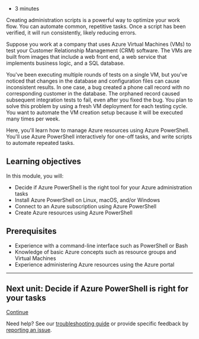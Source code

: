 - 3 minutes

Creating administration scripts is a powerful way to optimize your work
flow. You can automate common, repetitive tasks. Once a script has been
verified, it will run consistently, likely reducing errors.

Suppose you work at a company that uses Azure Virtual Machines (VMs) to
test your Customer Relationship Management (CRM) software. The VMs are
built from images that include a web front end, a web service that
implements business logic, and a SQL database.

You've been executing multiple rounds of tests on a single VM, but
you've noticed that changes in the database and configuration files can
cause inconsistent results. In one case, a bug created a phone call
record with no corresponding customer in the database. The orphaned
record caused subsequent integration tests to fail, even after you fixed
the bug. You plan to solve this problem by using a fresh VM deployment
for each testing cycle. You want to automate the VM creation setup
because it will be executed many times per week.

Here, you'll learn how to manage Azure resources using Azure PowerShell.
You'll use Azure PowerShell interactively for one-off tasks, and write
scripts to automate repeated tasks.

## Learning objectives

In this module, you will:

- Decide if Azure PowerShell is the right tool for your Azure
    administration tasks
- Install Azure PowerShell on Linux, macOS, and/or Windows
- Connect to an Azure subscription using Azure PowerShell
- Create Azure resources using Azure PowerShell

## Prerequisites

- Experience with a command-line interface such as PowerShell or Bash
- Knowledge of basic Azure concepts such as resource groups and
    Virtual Machines
- Experience administering Azure resources using the Azure portal

------------------------------------------------------------------------

## Next unit: Decide if Azure PowerShell is right for your tasks

[Continue](https://docs.microsoft.com/en-us/learn/modules/automate-azure-tasks-with-powershell/2-decide-if-azure-powershell-is-right-for-your-tasks/)

Need help? See our [troubleshooting
guide](https://docs.microsoft.com/en-us/learn/support/troubleshooting?uid=learn.automate-azure-tasks-with-powershell.1-introduction&documentId=12b3f300-3d4d-9d19-1649-36d0e83ec3ec&versionIndependentDocumentId=309cc91c-1013-0472-e643-85327d85a13e&contentPath=%2FMicrosoftDocs%2Flearn-pr%2Fblob%2Flive%2Flearn-pr%2Fazure%2Fautomate-azure-tasks-with-powershell%2F1-introduction.yml&url=https%3A%2F%2Fdocs.microsoft.com%2Fen-us%2Flearn%2Fmodules%2Fautomate-azure-tasks-with-powershell%2F1-introduction&author=mirobb)
or provide specific feedback by [reporting an
issue](https://docs.microsoft.com/en-us/learn/support/troubleshooting?uid=learn.automate-azure-tasks-with-powershell.1-introduction&documentId=12b3f300-3d4d-9d19-1649-36d0e83ec3ec&versionIndependentDocumentId=309cc91c-1013-0472-e643-85327d85a13e&contentPath=%2FMicrosoftDocs%2Flearn-pr%2Fblob%2Flive%2Flearn-pr%2Fazure%2Fautomate-azure-tasks-with-powershell%2F1-introduction.yml&url=https%3A%2F%2Fdocs.microsoft.com%2Fen-us%2Flearn%2Fmodules%2Fautomate-azure-tasks-with-powershell%2F1-introduction&author=mirobb#report-feedback).
